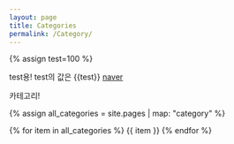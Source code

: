 ```yaml
---
layout: page
title: Categories
permalink: /Category/
---
```

{% assign test=100 %}

test용! test의 값은 {{test}}
[naver](https://www.naver.com "커서를 올리면 나온다.")

카테고리!  

{% assign all_categories = site.pages | map: "category" %}

{% for item in all_categories %}
  {{ item }}
{% endfor %}
